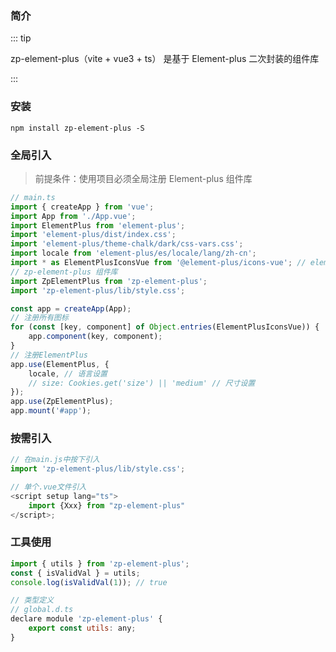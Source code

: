 ### 简介

::: tip

zp-element-plus（vite + vue3 + ts） 是基于 Element-plus 二次封装的组件库

:::

### 安装

```bash:no-line-numbers
npm install zp-element-plus -S
```

### 全局引入

> 前提条件：使用项目必须全局注册 Element-plus 组件库

```js
// main.ts
import { createApp } from 'vue';
import App from './App.vue';
import ElementPlus from 'element-plus';
import 'element-plus/dist/index.css';
import 'element-plus/theme-chalk/dark/css-vars.css';
import locale from 'element-plus/es/locale/lang/zh-cn';
import * as ElementPlusIconsVue from '@element-plus/icons-vue'; // element-plus图标
// zp-element-plus 组件库
import ZpElementPlus from 'zp-element-plus';
import 'zp-element-plus/lib/style.css';

const app = createApp(App);
// 注册所有图标
for (const [key, component] of Object.entries(ElementPlusIconsVue)) {
    app.component(key, component);
}
// 注册ElementPlus
app.use(ElementPlus, {
    locale, // 语言设置
    // size: Cookies.get('size') || 'medium' // 尺寸设置
});
app.use(ZpElementPlus);
app.mount('#app');
```

### 按需引入

```js
// 在main.js中按下引入
import 'zp-element-plus/lib/style.css';

// 单个.vue文件引入
<script setup lang="ts">
    import {Xxx} from "zp-element-plus"
</script>;
```

### 工具使用

```js
import { utils } from 'zp-element-plus';
const { isValidVal } = utils;
console.log(isValidVal(1)); // true

// 类型定义
// global.d.ts
declare module 'zp-element-plus' {
    export const utils: any;
}
```
